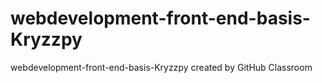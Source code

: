 # webdevelopment-front-end-basis-Kryzzpy
webdevelopment-front-end-basis-Kryzzpy created by GitHub Classroom
